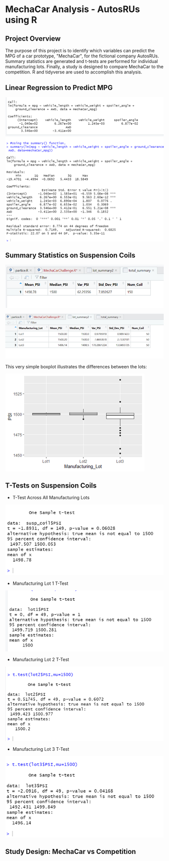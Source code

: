 # MechaCar Analysis - AutosRUs using R
## Project Overview
The purpose of this project is to identify which variables can predict the MPG of a car prototype, "MechaCar", for the fictional company AutosRUs. Summary statistics are generated and t-tests are performed for individual manufacturing lots. Finally, a study is designed to compare MechaCar to the competition. R and tidyverse are used to accomplish this analysis.



## Linear Regression to Predict MPG
![image](https://github.com/NadaAdem/MechaCar_Statistical_Analysis/blob/main/Resources/lm.png )
![image](https://github.com/NadaAdem/MechaCar_Statistical_Analysis/blob/main/Resources/summary.png )

## Summary Statistics on Suspension Coils

![image](https://github.com/NadaAdem/MechaCar_Statistical_Analysis/blob/main/Resources/d4.png )

![image](https://github.com/NadaAdem/MechaCar_Statistical_Analysis/blob/main/Resources/d3.png )

This very simple boxplot illustrates the differences between the lots:

![image](https://github.com/NadaAdem/MechaCar_Statistical_Analysis/blob/main/Resources/plot2.png)


## T-Tests on Suspension Coils

-  T-Test Across All Manufacturing Lots

![image](https://github.com/NadaAdem/MechaCar_Statistical_Analysis/blob/main/Resources/test.png)

- Manufacturing Lot 1 T-Test

![image](https://github.com/NadaAdem/MechaCar_Statistical_Analysis/blob/main/Resources/testlot1.png)

- Manufacturing Lot 2 T-Test

![image](https://github.com/NadaAdem/MechaCar_Statistical_Analysis/blob/main/Resources/testlot2.png)

- Manufacturing Lot 3 T-Test

![image](https://github.com/NadaAdem/MechaCar_Statistical_Analysis/blob/main/Resources/testlot3.png)


## Study Design: MechaCar vs Competition







